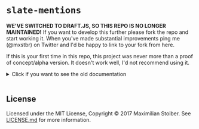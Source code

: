 # `slate-mentions`

**WE'VE SWITCHED TO DRAFT.JS, SO THIS REPO IS NO LONGER MAINTAINED!** If you want to develop this further please fork the repo and start working it. When you've made substantial improvements ping me (@mxstbr) on Twitter and I'd be happy to link to your fork from here.

If this is your first time in this repo, this project was never more than a proof of concept/alpha version. It doesn't work well, I'd not recommend using it.

<details>
  <summary>Click if you want to see the old documentation</summary>

Add support for mentions to your Slate editor.

## Installation

```sh
npm install --save slate-mentions
```

## Usage

### TL;DR:

```JS
import { Editor } from 'slate';
import MentionsPlugin from 'slate-mentions';

const mentions = MentionsPlugin({
  Mention: (props) => <span {...props.attributes}>{props.children}</span>,
  Suggestions: (props) => (
    <div>
      {props.suggestions.map((suggestion, index) => (
        <span
          style={{
            background: index === props.selected ? 'red' : 'grey',
          }}
        >
          {suggestion}
        </span>
      ))}
    </div>
  ),
});

const suggestions = ['max', 'brian', 'bryn'];

updateSuggestions = (text) => {
  this.setState({
    suggestions: suggestions.filter(suggestion => suggestion.indexOf(text) > -1),
  });
}

<Editor
  plugins={[mentions]}
  suggestions={suggestions}
  onMentionSearch={this.updateSuggestions}
/>
```

The plugin has two required options:

- `Mention`: The component to render a mention mark in the editor. This gets two props (`attributes` and `children`), and `props.attributes` must be attached to the DOM node. (just like any other Slate mark)
- `Suggestions`: The component to render the suggestions as a list. This is already in a portal that's positioned next to the mention. This component gets three props: `suggestions` (the list of suggestions), `selected` (the index of the currently selected mention via keyboard shortcuts) and `mention`. (the search text)


After passing these two options to the plugin and adding it to the plugins array you have to pass two special props to the Slate `Editor` component:

- `suggestions`: A list of suggestions to show in the `Suggestions`. Has to be an array.
- `onMentionSearch`: A function that filters/gets the suggestions based on the input from the user.

`onMentionSearch` can be asynchronous if you need to fetch data from a server. To add a loading state set `suggestions` to `null` temporarily:

```JS
updateSuggestions = (text) => {
  // Tell slate-mentions you're currently loading suggestions
  this.setState({
    suggestions: null
  });
  // Fetch the suggestions
  fetch(`api.com/v1/people?filter=${text}`)
    .then(possibleMentions => {
      // Set the state
      this.setState({
        suggestions: possibleMentions,
      })
    })
}
```

</details>

<br />

## License

Licensed under the MIT License, Copyright ©️ 2017 Maximilian Stoiber. See [LICENSE.md](LICENSE.md) for more information.
